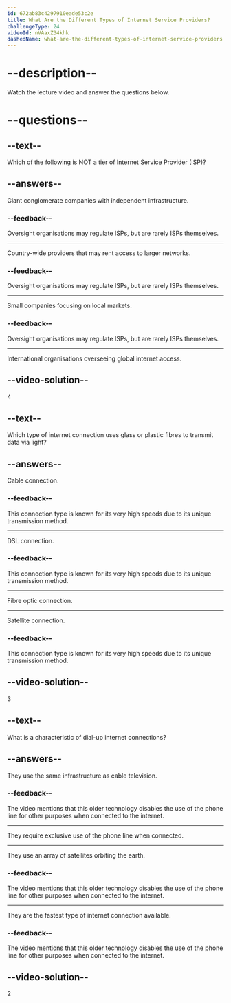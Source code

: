 ```yaml
---
id: 672ab83c4297910eade53c2e
title: What Are the Different Types of Internet Service Providers?
challengeType: 24
videoId: nVAaxZ34khk
dashedName: what-are-the-different-types-of-internet-service-providers
---
```


# --description--

Watch the lecture video and answer the questions below.

# --questions--

## --text--

Which of the following is NOT a tier of Internet Service Provider (ISP)?

## --answers--

Giant conglomerate companies with independent infrastructure.

### --feedback--

Oversight organisations may regulate ISPs, but are rarely ISPs themselves.

---

Country-wide providers that may rent access to larger networks.

### --feedback--

Oversight organisations may regulate ISPs, but are rarely ISPs themselves.

---

Small companies focusing on local markets.

### --feedback--

Oversight organisations may regulate ISPs, but are rarely ISPs themselves.

---

International organisations overseeing global internet access.

## --video-solution--

4

## --text--

Which type of internet connection uses glass or plastic fibres to transmit data via light?

## --answers--

Cable connection.

### --feedback--

This connection type is known for its very high speeds due to its unique transmission method.

---

DSL connection.

### --feedback--

This connection type is known for its very high speeds due to its unique transmission method.

---

Fibre optic connection.

---

Satellite connection.

### --feedback--

This connection type is known for its very high speeds due to its unique transmission method.

## --video-solution--

3

## --text--

What is a characteristic of dial-up internet connections?

## --answers--

They use the same infrastructure as cable television.

### --feedback--

The video mentions that this older technology disables the use of the phone line for other purposes when connected to the internet.

---

They require exclusive use of the phone line when connected.

---

They use an array of satellites orbiting the earth.

### --feedback--

The video mentions that this older technology disables the use of the phone line for other purposes when connected to the internet.

---

They are the fastest type of internet connection available.

### --feedback--

The video mentions that this older technology disables the use of the phone line for other purposes when connected to the internet.

## --video-solution--

2
